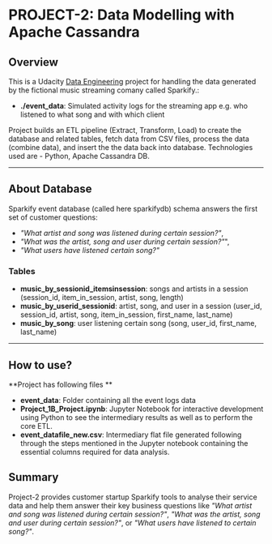 # PROJECT-2: Data Modelling with Apache Cassandra

## Overview

This is a Udacity [Data Engineering](https://www.udacity.com/course/data-engineer-nanodegree--nd027 "Data Engineering") project for handling the data generated by the fictional music streaming comany called Sparkify.:

* **./event_data**: Simulated activity logs for the streaming app e.g. who listened to what song and with which client

Project builds an ETL pipeline (Extract, Transform, Load) to create the database and related tables, fetch data from CSV files, process the data (combine data), and insert the the data back into database. Technologies used are - Python, Apache Cassandra DB.

---

## About Database

Sparkify event database (called here sparkifydb) schema answers the first set of customer questions:

* _"What artist and song was listened during certain session?"_,
* _"What was the artist, song and user during certain session?"_",
* _"What users have listened certain song?"_

### Tables

* **music_by_sessionid_itemsinsession**: songs and artists in a session (session_id, item_in_session, artist, song, length)
* **music_by_userid_sessionid**: artist, song, and user in a session (user_id, session_id, artist, song, item_in_session, first_name, last_name)
* **music_by_song**: user listening certain song (song, user_id, first_name, last_name)

---

## How to use?
**Project has following files **

* **event_data**: Folder containing all the event logs data
* **Project_1B_Project.ipynb**: Jupyter Notebook for interactive development using Python to see the intermediary results as well as to perform the core ETL. 
* **event_datafile_new.csv**: Intermediary flat file generated following through the steps mentioned in the Jupyter notebook containing the essential columns required for data analysis.

## Summary

Project-2 provides customer startup Sparkify tools to analyse their service data and help them answer their key business questions like _"What artist and song was listened during certain session?"_, _"What was the artist, song and user during certain session?"_, or _"What users have listened to certain song?"_.